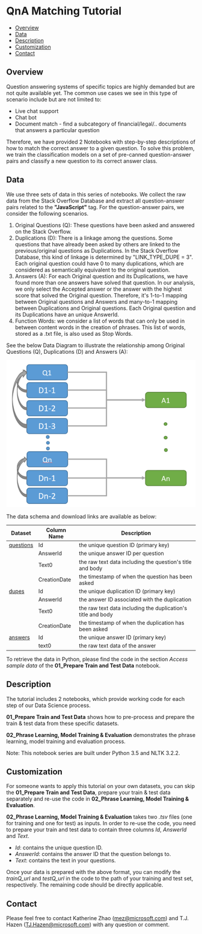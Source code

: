 # QnA Matching Tutorial

- [Overview](#overview)
- [Data](#data)
- [Description](#description)
- [Customization](#customization)
- [Contact](#contact)

## <a name="overview"></a>Overview

Question answering systems of specific topics are highly demanded but are not quite available yet. The common use cases we see in this type of scenario include but are not limited to:
* Live chat support
* Chat bot
* Document match - find a subcategory of financial/legal/.. documents that answers a particular question

Therefore, we have provided 2 Notebooks with step-by-step descriptions of how to match the correct answer to a given question. To solve this problem, we train the classification models on a set of pre-canned question-answer pairs and classify a new question to its correct answer class.


## <a name="data"></a>Data

We use three sets of data in this series of notebooks. We collect the raw data from the Stack Overflow Database and extract all question-answer pairs related to the __"JavaScript"__ tag. For the question-answer pairs, we consider the following scenarios.

1. Original Questions (Q): These questions have been asked and answered on the Stack Overflow.
2. Duplications (D): There is a linkage among the questions. Some questions that have already been asked by others are linked to the previous/original questions as Duplications. In the Stack Overflow Database, this kind of linkage is determined by "LINK_TYPE_DUPE = 3". Each original question could have 0 to many duplications, which are considered as semantically equivalent to the original question.
3. Answers (A): For each Original question and its Duplications, we have found more than one answers have solved that question. In our analysis, we only select the Accepted answer or the answer with the highest score that solved the Original question. Therefore, it's 1-to-1 mapping between Original questions and Answers and many-to-1 mapping between Duplications and Original questions. Each Original question and its Duplications have an unique AnswerId.
4. Function Words: we consider a list of words that can only be used in between content words in the creation of phrases. This list of words, stored as a .txt file, is also used as Stop Words.

See the below Data Diagram to illustrate the relationship among Original Questions (Q), Duplications (D) and Answers (A):

<img src="https://raw.githubusercontent.com/Azure/Document_Matching/master/pic/data_diagram.png">

The data schema and download links are available as below:

| Dataset | Column Name | Description
| ----------|------------|--------
| [questions](https://mezsa.blob.core.windows.net/stackoverflow/orig-q.tsv.gz) | Id | the unique question ID (primary key)
|  | AnswerId | the unique answer ID per question
|  | Text0 | the raw text data including the question's title and body
|  | CreationDate | the timestamp of when the question has been asked
| [dupes](https://mezsa.blob.core.windows.net/stackoverflow/dup-q.tsv.gz) | Id | the unique duplication ID (primary key)
|  | AnswerId | the answer ID associated with the duplication
|  | Text0 | the raw text data including the duplication's title and body
|  | CreationDate | the timestamp of when the duplication has been asked
| [answers](https://mezsa.blob.core.windows.net/stackoverflow/ans.tsv.gz)  | Id | the unique answer ID (primary key)
|  | text0 | the raw text data of the answer

To retrieve the data in Python, please find the code in the section _Access sample data_ of the __01_Prepare Train and Test Data__ notebook.


## <a name="description"></a>Description

The tutorial includes 2 notebooks, which provide working code for each step of our Data Science process.

__01_Prepare Train and Test Data__ shows how to pre-process and prepare the train & test data from these specific datasets.

__02_Phrase Learning, Model Training & Evaluation__ demonstrates the phrase learning, model training and evaluation process.

Note: This notebook series are built under Python 3.5 and NLTK 3.2.2.


## <a name="customization"></a>Customization

For someone wants to apply this tutorial on your own datasets, you can skip the __01_Prepare Train and Test Data__, prepare your train & test data separately and re-use the code in __02_Phrase Learning, Model Training & Evaluation__.

__02_Phrase Learning, Model Training & Evaluation__ takes two _.tsv_ files (one for training and one for test) as inputs. In order to re-use the code, you need to prepare your train and test data to contain three columns _Id_, _AnswerId_ and _Text_.

* _Id_: contains the unique question ID.
* _AnswerId_: contains the answer ID that the question belongs to.
* _Text_: contains the text in your questions.

Once your data is prepared with the above format, you can modify the _trainQ_url_ and _testQ_url_ in the code to the path of your training and test set, respectively. The remaining code should be directly applicable.


## <a name="contact"></a>Contact

Please feel free to contact Katherine Zhao (mez@microsoft.com) and T.J. Hazen (TJ.Hazen@microsoft.com) with any question or comment.
